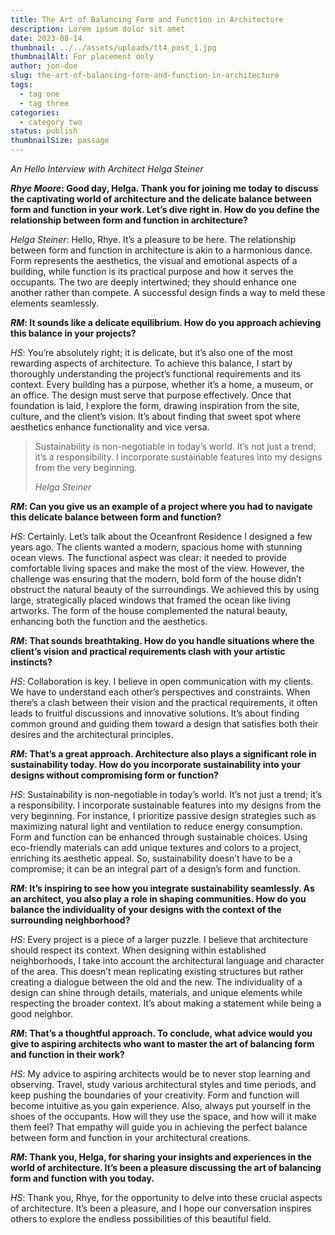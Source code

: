```yaml
---
title: The Art of Balancing Form and Function in Architecture
description: Lorem ipsum dolor sit amet
date: 2023-08-14
thumbnail: ../../assets/uploads/tt4_post_1.jpg
thumbnailAlt: For placement only
author: jon-doe
slug: the-art-of-balancing-form-and-function-in-architecture
tags:
  - tag one
  - tag three
categories:
  - category two
status: publish
thumbnailSize: passage
---
```


_An Hello Interview with Architect Helga Steiner_

**_Rhye Moore_: Good day, Helga. Thank you for joining me today to discuss the captivating world of architecture and the delicate balance between form and function in your work. Let’s dive right in. How do you define the relationship between form and function in architecture?**

_Helga Steiner_: Hello, Rhye. It’s a pleasure to be here. The relationship between form and function in architecture is akin to a harmonious dance. Form represents the aesthetics, the visual and emotional aspects of a building, while function is its practical purpose and how it serves the occupants. The two are deeply intertwined; they should enhance one another rather than compete. A successful design finds a way to meld these elements seamlessly.

**_RM_: It sounds like a delicate equilibrium. How do you approach achieving this balance in your projects?**

_HS_: You’re absolutely right; it is delicate, but it’s also one of the most rewarding aspects of architecture. To achieve this balance, I start by thoroughly understanding the project’s functional requirements and its context. Every building has a purpose, whether it’s a home, a museum, or an office. The design must serve that purpose effectively. Once that foundation is laid, I explore the form, drawing inspiration from the site, culture, and the client’s vision. It’s about finding that sweet spot where aesthetics enhance functionality and vice versa.

> Sustainability is non-negotiable in today’s world. It’s not just a trend; it’s a responsibility. I incorporate sustainable features into my designs from the very beginning.
> 
> <cite>Helga Steiner</cite>

**_RM_: Can you give us an example of a project where you had to navigate this delicate balance between form and function?**

_HS_: Certainly. Let’s talk about the Oceanfront Residence I designed a few years ago. The clients wanted a modern, spacious home with stunning ocean views. The functional aspect was clear: it needed to provide comfortable living spaces and make the most of the view. However, the challenge was ensuring that the modern, bold form of the house didn’t obstruct the natural beauty of the surroundings. We achieved this by using large, strategically placed windows that framed the ocean like living artworks. The form of the house complemented the natural beauty, enhancing both the function and the aesthetics.

**_RM_: That sounds breathtaking. How do you handle situations where the client’s vision and practical requirements clash with your artistic instincts?**

_HS_: Collaboration is key. I believe in open communication with my clients. We have to understand each other’s perspectives and constraints. When there’s a clash between their vision and the practical requirements, it often leads to fruitful discussions and innovative solutions. It’s about finding common ground and guiding them toward a design that satisfies both their desires and the architectural principles.

**_RM_: That’s a great approach. Architecture also plays a significant role in sustainability today. How do you incorporate sustainability into your designs without compromising form or function?**

_HS_: Sustainability is non-negotiable in today’s world. It’s not just a trend; it’s a responsibility. I incorporate sustainable features into my designs from the very beginning. For instance, I prioritize passive design strategies such as maximizing natural light and ventilation to reduce energy consumption. Form and function can be enhanced through sustainable choices. Using eco-friendly materials can add unique textures and colors to a project, enriching its aesthetic appeal. So, sustainability doesn’t have to be a compromise; it can be an integral part of a design’s form and function.

**_RM_: It’s inspiring to see how you integrate sustainability seamlessly. As an architect, you also play a role in shaping communities. How do you balance the individuality of your designs with the context of the surrounding neighborhood?**

_HS_: Every project is a piece of a larger puzzle. I believe that architecture should respect its context. When designing within established neighborhoods, I take into account the architectural language and character of the area. This doesn’t mean replicating existing structures but rather creating a dialogue between the old and the new. The individuality of a design can shine through details, materials, and unique elements while respecting the broader context. It’s about making a statement while being a good neighbor.

**_RM_: That’s a thoughtful approach. To conclude, what advice would you give to aspiring architects who want to master the art of balancing form and function in their work?**

_HS_: My advice to aspiring architects would be to never stop learning and observing. Travel, study various architectural styles and time periods, and keep pushing the boundaries of your creativity. Form and function will become intuitive as you gain experience. Also, always put yourself in the shoes of the occupants. How will they use the space, and how will it make them feel? That empathy will guide you in achieving the perfect balance between form and function in your architectural creations.

**_RM_: Thank you, Helga, for sharing your insights and experiences in the world of architecture. It’s been a pleasure discussing the art of balancing form and function with you today.**

_HS_: Thank you, Rhye, for the opportunity to delve into these crucial aspects of architecture. It’s been a pleasure, and I hope our conversation inspires others to explore the endless possibilities of this beautiful field.

